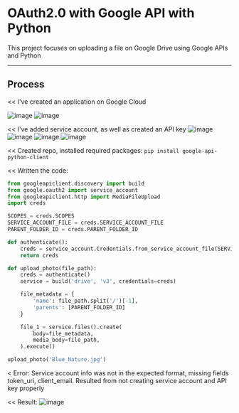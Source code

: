 # OAuth2.0 with Google API with Python
This project focuses on uploading a file on Google Drive using Google APIs and Python

-----------------------------------------------------------------------------------------
## Process
<< I've created an application on Google Cloud

![image](https://github.com/user-attachments/assets/35394cd7-a3c9-4efb-9c71-a72c3c7a60d7)
![image](https://github.com/user-attachments/assets/ada0112a-ab37-47ce-adeb-755e369f19f7)

<< I've added service account, as well as created an API key
![image](https://github.com/user-attachments/assets/554753e6-a3fa-4086-a567-bffb5424c296)
![image](https://github.com/user-attachments/assets/d2c8ca45-fb60-423e-bf1a-671cd0769084)
![image](https://github.com/user-attachments/assets/a7e1dad9-2a3f-4da3-9c09-02dcac32094a)
![image](https://github.com/user-attachments/assets/dd3773b4-245e-4496-b5d1-9b650ad0cc7f)

<< Created repo, installed required packages:
`pip install google-api-python-client`

<< Written the code:
```python
from googleapiclient.discovery import build
from google.oauth2 import service_account
from googleapiclient.http import MediaFileUpload
import creds

SCOPES = creds.SCOPES
SERVICE_ACCOUNT_FILE = creds.SERVICE_ACCOUNT_FILE
PARENT_FOLDER_ID = creds.PARENT_FOLDER_ID

def authenticate():
    creds = service_account.Credentials.from_service_account_file(SERVICE_ACCOUNT_FILE, scopes=SCOPES)
    return creds

def upload_photo(file_path):
    creds = authenticate()
    service = build('drive', 'v3', credentials=creds)

    file_metadata = {
        'name': file_path.split('/')[-1],
        'parents': [PARENT_FOLDER_ID]
    }

    file_1 = service.files().create(
        body=file_metadata,
        media_body=file_path,
    ).execute()

upload_photo('Blue_Nature.jpg')
```

< Error: Service account info was not in the expected format, missing fields token_uri, client_email. 
Resulted from not creating service account and API key properly

<< Result:
![image](https://github.com/user-attachments/assets/672d9210-91c4-468b-98f0-2b683d1538f1)



